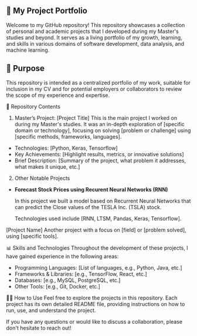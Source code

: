 ## 🚀 My Project Portfolio

Welcome to my GitHub repository! This repository showcases a collection of personal and academic projects that I developed during my Master's studies and beyond. It serves as a living portfolio of my growth, learning, and skills in various domains of software development, data analysis, and machine learning.

## 🎯 Purpose

This repository is intended as a centralized portfolio of my work, suitable for inclusion in my CV and for potential employers or collaborators to review the scope of my experience and expertise.

📁 Repository Contents
1. Master’s Project: [Project Title]
This is the main project I worked on during my Master's studies. It was an in-depth exploration of [specific domain or technology], focusing on solving [problem or challenge] using [specific methods, frameworks, languages].

* Technologies: [Python, Keras, Tensorflow]
* Key Achievements: [Highlight results, metrics, or innovative solutions]
* Brief Description: [Summary of the project, what problem it addresses, what makes it unique, etc.]

2. Other Notable Projects
   
* __Forecast Stock Prices using Recurent Neural Networks (RNN)__
  
   In this project we built a model based on Recurrent Neural Networks that can predict the Close values of the TESLA Inc. (TSLA) stock.
  
   Technologies used include [RNN, LTSM, Pandas, Keras, Tensorflow].

[Project Name]
Another project with a focus on [field] or [problem solved], using [specific tools].

📊 Skills and Technologies
Throughout the development of these projects, I have gained experience in the following areas:

* Programming Languages: [List of languages, e.g., Python, Java, etc.]
* Frameworks & Libraries: [e.g., TensorFlow, React, etc.]
* Databases: [e.g., MySQL, PostgreSQL, etc.]
* Other Tools: [e.g., Git, Docker, etc.]
  
🧑‍💻 How to Use
Feel free to explore the projects in this repository. Each project has its own detailed README file, providing instructions on how to run, use, and understand the project.

If you have any questions or would like to discuss a collaboration, please don't hesitate to reach out!
